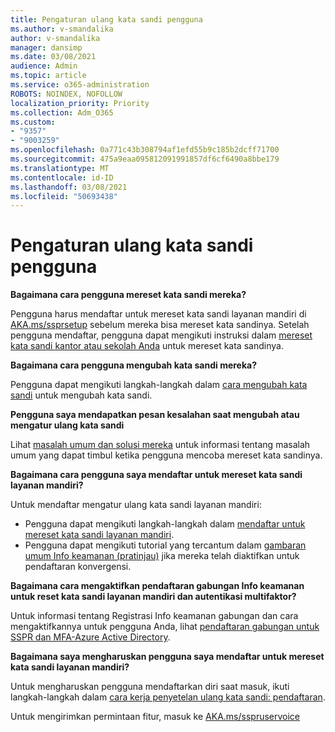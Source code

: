 ```yaml
---
title: Pengaturan ulang kata sandi pengguna
ms.author: v-smandalika
author: v-smandalika
manager: dansimp
ms.date: 03/08/2021
audience: Admin
ms.topic: article
ms.service: o365-administration
ROBOTS: NOINDEX, NOFOLLOW
localization_priority: Priority
ms.collection: Adm_O365
ms.custom:
- "9357"
- "9003259"
ms.openlocfilehash: 0a771c43b308794af1efd55b9c185b2dcff71700
ms.sourcegitcommit: 475a9eaa095812091991857df6cf6490a8bbe179
ms.translationtype: MT
ms.contentlocale: id-ID
ms.lasthandoff: 03/08/2021
ms.locfileid: "50693438"
---
```

# <a name="user-reset-password-setup"></a>Pengaturan ulang kata sandi pengguna

**Bagaimana cara pengguna mereset kata sandi mereka?**

Pengguna harus mendaftar untuk mereset kata sandi layanan mandiri di [AKA.ms/ssprsetup](https://mysignins.microsoft.com/security-info) sebelum mereka bisa mereset kata sandinya. Setelah pengguna mendaftar, pengguna dapat mengikuti instruksi dalam [mereset kata sandi kantor atau sekolah Anda](https://docs.microsoft.com/azure/active-directory/user-help/active-directory-passwords-update-your-own-password) untuk mereset kata sandinya.

**Bagaimana cara pengguna mengubah kata sandi mereka?**

Pengguna dapat mengikuti langkah-langkah dalam [cara mengubah kata sandi](https://docs.microsoft.com/azure/active-directory/user-help/active-directory-passwords-update-your-own-password) untuk mengubah kata sandi.

**Pengguna saya mendapatkan pesan kesalahan saat mengubah atau mengatur ulang kata sandi**

Lihat [masalah umum dan solusi mereka](https://docs.microsoft.com/azure/active-directory/user-help/active-directory-passwords-update-your-own-password) untuk informasi tentang masalah umum yang dapat timbul ketika pengguna mencoba mereset kata sandinya.

**Bagaimana cara pengguna saya mendaftar untuk mereset kata sandi layanan mandiri?**

Untuk mendaftar mengatur ulang kata sandi layanan mandiri:

- Pengguna dapat mengikuti langkah-langkah dalam [mendaftar untuk mereset kata sandi layanan mandiri](https://docs.microsoft.com/azure/active-directory/user-help/active-directory-passwords-reset-register).
- Pengguna dapat mengikuti tutorial yang tercantum dalam [gambaran umum Info keamanan (pratinjau)](https://docs.microsoft.com/azure/active-directory/user-help/security-info-setup-signin) jika mereka telah diaktifkan untuk pendaftaran konvergensi.

**Bagaimana cara mengaktifkan pendaftaran gabungan Info keamanan untuk reset kata sandi layanan mandiri dan autentikasi multifaktor?**

Untuk informasi tentang Registrasi Info keamanan gabungan dan cara mengaktifkannya untuk pengguna Anda, lihat [pendaftaran gabungan untuk SSPR dan MFA-Azure Active Directory](https://docs.microsoft.com/azure/active-directory/authentication/concept-registration-mfa-sspr-combined).

**Bagaimana saya mengharuskan pengguna saya mendaftar untuk mereset kata sandi layanan mandiri?**

Untuk mengharuskan pengguna mendaftarkan diri saat masuk, ikuti langkah-langkah dalam [cara kerja penyetelan ulang kata sandi: pendaftaran](https://docs.microsoft.com/azure/active-directory/authentication/concept-sspr-howitworks).

Untuk mengirimkan permintaan fitur, masuk ke [AKA.ms/sspruservoice](https://feedback.azure.com/forums/169401-azure-active-directory/category/166251-self-service-password-reset)



 












